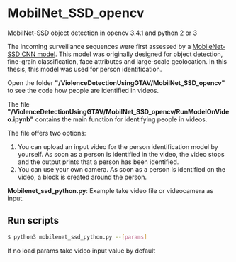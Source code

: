 # MobilNet_SSD_opencv
MobilNet-SSD object detection in opencv 3.4.1 and python 2 or 3

The incoming surveillance sequences were first assessed by a [ MobileNet-SSD CNN model](https://arxiv.org/abs/1704.04861). This model was originally designed for object detection, fine-grain classification, face attributes and large-scale geolocation. In this thesis, this model was used for person identification.

Open the folder **"/ViolenceDetectionUsingGTAV/MobilNet_SSD_opencv"** to see the code how people are identified in videos.

The file **"/ViolenceDetectionUsingGTAV/MobilNet_SSD_opencv/RunModelOnVideo.ipynb"** contains the main function for identifying people in videos.

The file offers two options:
1. You can upload an input video for the person identification model by yourself. As soon as a person is identified in the video, the video stops and the output prints that a person has been identified.
2. You can use your own camera. As soon as a person is identified on the video, a block is created around the person.


**Mobilenet_ssd_python.py**: 
Example take video file or videocamera as input. 

## Run scripts
```sh
$ python3 mobilenet_ssd_python.py --[params] 
```
If no load params take video input value by default 
